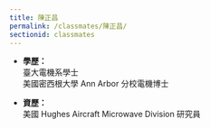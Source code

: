 ```yaml
---
title: 陳正昌
permalink: /classmates/陳正昌/
sectionid: classmates
---
```


- **學歷：**<br />
  臺大電機系學士<br />
  美國密西根大學 Ann Arbor 分校電機博士

- **資歷：**<br />
  美國 Hughes Aircraft Microwave Division 研究員

